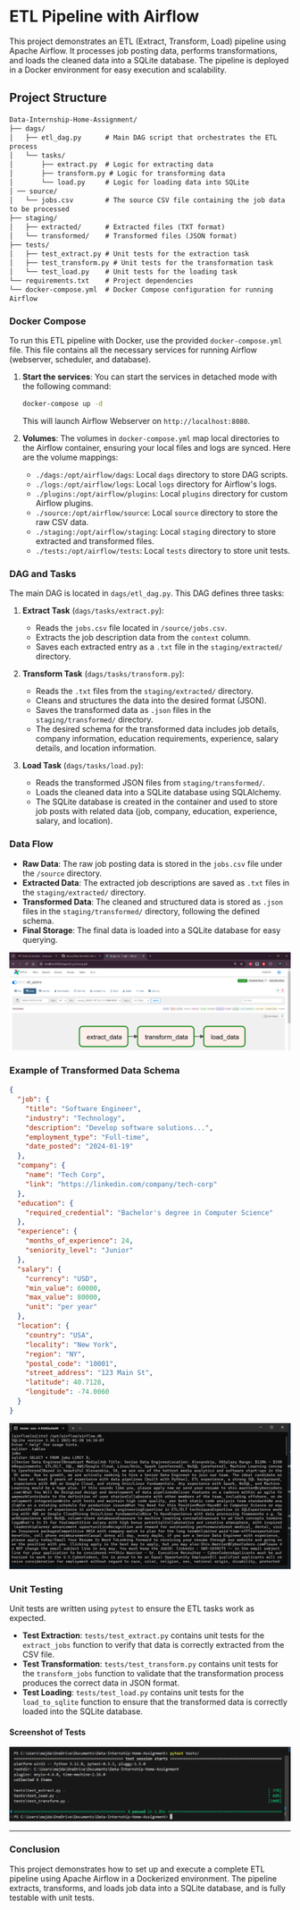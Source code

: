 # ETL Pipeline with Airflow

This project demonstrates an ETL (Extract, Transform, Load) pipeline using Apache Airflow. It processes job posting data, performs transformations, and loads the cleaned data into a SQLite database. The pipeline is deployed in a Docker environment for easy execution and scalability.

## Project Structure

```plaintext
Data-Internship-Home-Assignment/
├── dags/
│   ├── etl_dag.py      # Main DAG script that orchestrates the ETL process
│   └── tasks/
│       ├── extract.py  # Logic for extracting data
│       ├── transform.py # Logic for transforming data
│       └── load.py     # Logic for loading data into SQLite
│ ── source/
│   └── jobs.csv        # The source CSV file containing the job data to be processed
├── staging/
│   ├── extracted/      # Extracted files (TXT format)
│   └── transformed/    # Transformed files (JSON format)
├── tests/
│   ├── test_extract.py # Unit tests for the extraction task
│   ├── test_transform.py # Unit tests for the transformation task
│   └── test_load.py    # Unit tests for the loading task
└── requirements.txt    # Project dependencies
└── docker-compose.yml  # Docker Compose configuration for running Airflow
```

### Docker Compose

To run this ETL pipeline with Docker, use the provided `docker-compose.yml` file. This file contains all the necessary services for running Airflow (webserver, scheduler, and database). 

1. **Start the services**: You can start the services in detached mode with the following command:
   ```bash
   docker-compose up -d
   ```
   This will launch Airflow Webserver on `http://localhost:8080`.

2. **Volumes**: The volumes in `docker-compose.yml` map local directories to the Airflow container, ensuring your local files and logs are synced. Here are the volume mappings:
   - `./dags:/opt/airflow/dags`: Local `dags` directory to store DAG scripts.
   - `./logs:/opt/airflow/logs`: Local `logs` directory for Airflow's logs.
   - `./plugins:/opt/airflow/plugins`: Local `plugins` directory for custom Airflow plugins.
   - `./source:/opt/airflow/source`: Local `source` directory to store the raw CSV data.
   - `./staging:/opt/airflow/staging`: Local `staging` directory to store extracted and transformed files.
   - `./tests:/opt/airflow/tests`: Local `tests` directory to store unit tests.

### DAG and Tasks

The main DAG is located in `dags/etl_dag.py`. This DAG defines three tasks:

1. **Extract Task** (`dags/tasks/extract.py`):
   - Reads the `jobs.csv` file located in `/source/jobs.csv`.
   - Extracts the job description data from the `context` column.
   - Saves each extracted entry as a `.txt` file in the `staging/extracted/` directory.

2. **Transform Task** (`dags/tasks/transform.py`):
   - Reads the `.txt` files from the `staging/extracted/` directory.
   - Cleans and structures the data into the desired format (JSON).
   - Saves the transformed data as `.json` files in the `staging/transformed/` directory.
   - The desired schema for the transformed data includes job details, company information, education requirements, experience, salary details, and location information.

3. **Load Task** (`dags/tasks/load.py`):
   - Reads the transformed JSON files from `staging/transformed/`.
   - Loads the cleaned data into a SQLite database using SQLAlchemy.
   - The SQLite database is created in the container and used to store job posts with related data (job, company, education, experience, salary, and location).

### Data Flow

- **Raw Data**: The raw job posting data is stored in the `jobs.csv` file under the `/source` directory.
- **Extracted Data**: The extracted job descriptions are saved as `.txt` files in the `staging/extracted/` directory.
- **Transformed Data**: The cleaned and structured data is stored as `.json` files in the `staging/transformed/` directory, following the defined schema.
- **Final Storage**: The final data is loaded into a SQLite database for easy querying.

![Unit Test Screenshot](etl_pipline.png)

### Example of Transformed Data Schema

```json
{
  "job": {
    "title": "Software Engineer",
    "industry": "Technology",
    "description": "Develop software solutions...",
    "employment_type": "Full-time",
    "date_posted": "2024-01-19"
  },
  "company": {
    "name": "Tech Corp",
    "link": "https://linkedin.com/company/tech-corp"
  },
  "education": {
    "required_credential": "Bachelor's degree in Computer Science"
  },
  "experience": {
    "months_of_experience": 24,
    "seniority_level": "Junior"
  },
  "salary": {
    "currency": "USD",
    "min_value": 60000,
    "max_value": 80000,
    "unit": "per year"
  },
  "location": {
    "country": "USA",
    "locality": "New York",
    "region": "NY",
    "postal_code": "10001",
    "street_address": "123 Main St",
    "latitude": 40.7128,
    "longitude": -74.0060
  }
}
```
![Unit Test Screenshot](sqlite.png)

### Unit Testing

Unit tests are written using `pytest` to ensure the ETL tasks work as expected.

- **Test Extraction**: `tests/test_extract.py` contains unit tests for the `extract_jobs` function to verify that data is correctly extracted from the CSV file.
- **Test Transformation**: `tests/test_transform.py` contains unit tests for the `transform_jobs` function to validate that the transformation process produces the correct data in JSON format.
- **Test Loading**: `tests/test_load.py` contains unit tests for the `load_to_sqlite` function to ensure that the transformed data is correctly loaded into the SQLite database.

#### Screenshot of Tests

![Unit Test Screenshot](test.png)

---


### Conclusion

This project demonstrates how to set up and execute a complete ETL pipeline using Apache Airflow in a Dockerized environment. The pipeline extracts, transforms, and loads job data into a SQLite database, and is fully testable with unit tests.

